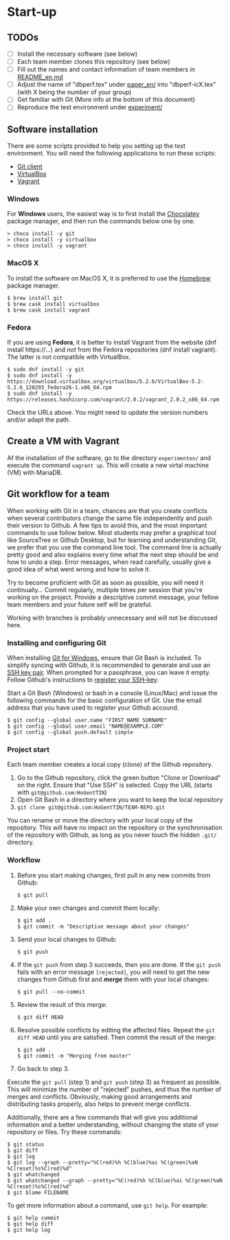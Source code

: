 # Start-up

## TODOs

- [ ] Install the necessary software (see below)
- [ ] Each team member clones this repository (see below)
- [ ] Fill out the names and contact information of team members in [README_en.md](README_en.md)
- [ ] Adjust the name of "dbperf.tex" under [paper_en/](paper_en/) into "dbperf-icX.tex" (with X being the number of your group)
- [ ] Get familiar with Git (More info at the bottom of this document)
- [ ] Reproduce the test environment under [experiment/](experiment/)

## Software installation

There are some scripts provided to help you setting up the test environment. You will need the following applications to run these scripts:

- [Git client](https://git-scm.com/downloads)
- [VirtualBox](https://www.virtualbox.org/wiki/Downloads)
- [Vagrant](https://www.vagrantup.com/downloads.html)

### Windows

For **Windows** users, the easiest way is to first install the [Chocolatey](https://chocolatey.org/) package manager, and then run the commands below one by one:

```console
> choco install -y git
> choco install -y virtualbox
> choco install -y vagrant
```

### MacOS X

To install the software on MacOS X, it is preferred to use the [Homebrew](https://brew.sh/) package manager.

```console
$ brew install git
$ brew cask install virtualbox
$ brew cask install vagrant
```

### Fedora

If you are using **Fedora**, it is better to install Vagrant from the website (dnf install https://...) and *not* from the Fedora repositories (dnf install vagrant). The latter is not compatible with VirtualBox.

```console
$ sudo dnf install -y git
$ sudo dnf install -y https://download.virtualbox.org/virtualbox/5.2.6/VirtualBox-5.2-5.2.6_120293_fedora26-1.x86_64.rpm
$ sudo dnf install -y https://releases.hashicorp.com/vagrant/2.0.2/vagrant_2.0.2_x86_64.rpm
```

Check the URLs above. You might need to update the version numbers and/or adapt the path.

## Create a VM with Vagrant

Af the installation of the software, go to the directory `experimenten/` and execute the command `vagrant up`. This will create a new virtal machine (VM) with MariaDB.

## Git workflow for a team

When working with Git in a team, chances are that you create conflicts when several contributors change the same file independently and push their version to Github. A few tips to avoid this, and the most important commands to use follow below. Most students may prefer a graphical tool like SourceTree or Github Desktop, but for learning and understanding Git, we prefer that you use the command line tool. The command line is actually pretty good and also explains every time what the next step should be and how to undo a step. Error messages, when read carefully, usually give a good idea of what went wrong and how to solve it.

Try to become proficient with Git as soon as possible, you will need it continually... Commit regularly, multiple times per session that you're working on the project. Provide a descriptive commit message, your fellow team members and your future self will be grateful.

Working with branches is probably unnecessary and will not be discussed here.

### Installing and configuring Git

When installing [Git for Windows](https://git-scm.com/download/), ensure that Git Bash is included. To simplify syncing with Github, it is recommended to generate and use an [SSH key pair](https://help.github.com/articles/generating-a-new-ssh-key-and-adding-it-to-the-ssh-agent/). When prompted for a passphrase, you can leave it empty. Follow Github's instructions to [register your SSH-key](https://help.github.com/articles/adding-a-new-ssh-key-to-your-github-account/).

Start a Git Bash (Windows) or bash in a console (Linux/Mac) and issue the following commands for the basic configuration of Git. Use the email address that you have used to register your Github accound.

```
$ git config --global user.name "FIRST_NAME SURNAME"
$ git config --global user.email "NAME@EXAMPLE.COM"
$ git config --global push.default simple
```

### Project start

Each team member creates a local copy (clone) of the Github repository.

1. Go to the Github repository, click the green button "Clone or Download" on the right. Ensure that "Use SSH" is selected. Copy the URL (starts with `git@github.com:HoGentTIN`)
2. Open Git Bash in a directory where you want to keep the local repository
3. `git clone git@github.com:HoGentTIN/TEAM-REPO.git`

You can rename or move the directory with your local copy of the repository. This will have no impact on the repository or the synchronisation of the repository with Github, as long as you never touch the hidden `.git/` directory.

### Workflow

1. Before you start making changes, first pull in any new commits from Github:

    ```
    $ git pull
    ```

2. Make your own changes and commit them locally:

    ```
    $ git add .
    $ git commit -m "Descriptive message about your changes"
    ```

3. Send your local changes to Github:

    ```
    $ git push
    ```

4. If the `git push` from step 3 succeeds, then you are done. If the `git push` fails with an error message `[rejected]`, you will need to get the new changes from Github first and ***merge*** them with your local changes:

    ```
    $ git pull --no-commit
    ```
    
5. Review the result of this merge: 

    ```
    $ git diff HEAD
    ```

6. Resolve possible conflicts by editing the affected files. Repeat the `git diff HEAD` until you are satisfied. Then commit the result of the merge:

	```
	$ git add .
	$ git commit -m "Merging from master"
	```
	
7. Go back to step 3.

Execute the `git pull` (step 1) and `git push` (step 3) as frequent as possible.
This will minimize the number of "rejected" pushes, and thus the number of merges and conflicts.
Obviously, making good arrangements and distributing tasks properly, also helps to prevent merge conflicts.

Additionally, there are a few commands that will give you additional information and a better understanding,
without changing the state of your repository or files. Try these commands:

```
$ git status
$ git diff
$ git log
$ git log --graph --pretty="%C(red)%h %C(blue)%ai %C(green)%aN %C(reset)%s%C(red)%d"
$ git whatchanged
$ git whatchanged --graph --pretty="%C(red)%h %C(blue)%ai %C(green)%aN %C(reset)%s%C(red)%d"
$ git blame FILENAME
```

To get more information about a command, use `git help`. For example:

```
$ git help commit
$ git help diff
$ git help log
```
